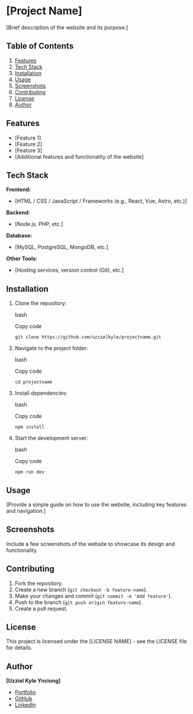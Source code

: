 # [Project Name]

[Brief description of the website and its purpose.]

## Table of Contents

1.  [Features](#features)
2.  [Tech Stack](#tech-stack)
3.  [Installation](#installation)
4.  [Usage](#usage)
5.  [Screenshots](#screenshots)
6.  [Contributing](#contributing)
7.  [License](#license)
8.  [Author](#author)

## Features

- [Feature 1]
- [Feature 2]
- [Feature 3]
- [Additional features and functionality of the website]

## Tech Stack

**Frontend:**

- [HTML / CSS / JavaScript / Frameworks (e.g., React, Vue, Astro, etc.)]

**Backend:**

- [Node.js, PHP, etc.]

**Database:**

- [MySQL, PostgreSQL, MongoDB, etc.]

**Other Tools:**

- [Hosting services, version control (Git), etc.]

## Installation

1.  Clone the repository:

    bash

    Copy code

    `git clone https://github.com/uzzielkyle/projectname.git`

2.  Navigate to the project folder:

    bash

    Copy code

    `cd projectname`

3.  Install dependencies:

    bash

    Copy code

    `npm install`

4.  Start the development server:

    bash

    Copy code

    `npm run dev`

## Usage

[Provide a simple guide on how to use the website, including key features and navigation.]

## Screenshots

Include a few screenshots of the website to showcase its design and functionality.

## Contributing

1.  Fork the repository.
2.  Create a new branch (`git checkout -b feature-name`).
3.  Make your changes and commit (`git commit -m 'Add feature'`).
4.  Push to the branch (`git push origin feature-name`).
5.  Create a pull request.

## License

This project is licensed under the [LICENSE NAME] - see the LICENSE file for details.

## Author

**[Uzziel Kyle Ynciong]**

- [Portfolio]()
- [GitHub](https://github.com/uzzielkyle)
- [LinkedIn](https://linkedin.com/in/uzzielkyle)
